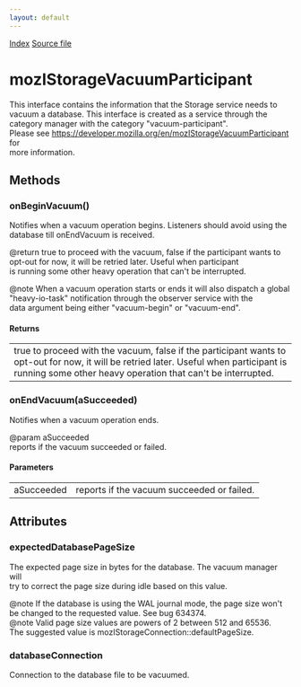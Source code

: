 ```yaml
---
layout: default
---
```

<div id='links'><a href="../index.html">Index</a>
<a href="http://dxr.mozilla.org/mozilla-central/source/storage/public/mozIStorageVacuumParticipant.idl">Source file</a>
</div>

# mozIStorageVacuumParticipant #
  
This interface contains the information that the Storage service needs to  
vacuum a database.  This interface is created as a service through the  
category manager with the category "vacuum-participant".  
Please see https://developer.mozilla.org/en/mozIStorageVacuumParticipant for  
more information.  
  

## Methods ##

### onBeginVacuum() ###
  
Notifies when a vacuum operation begins.  Listeners should avoid using the  
database till onEndVacuum is received.  
  
@return true to proceed with the vacuum, false if the participant wants to  
        opt-out for now, it will be retried later.  Useful when participant  
        is running some other heavy operation that can't be interrupted.  
  
@note When a vacuum operation starts or ends it will also dispatch a global  
      "heavy-io-task" notification through the observer service with the  
      data argument being either "vacuum-begin" or "vacuum-end".  
  

#### Returns ####

<table>

<tr>
<td>true to proceed with the vacuum, false if the participant wants to  
        opt-out for now, it will be retried later.  Useful when participant  
        is running some other heavy operation that can't be interrupted.  
</td>
</tr>

</table>

### onEndVacuum(aSucceeded) ###
  
Notifies when a vacuum operation ends.  
  
@param aSucceeded  
       reports if the vacuum succeeded or failed.  
  

#### Parameters ####

<table>

<tr>
<td>aSucceeded</td>
<td>       reports if the vacuum succeeded or failed.  
</td>
</tr>

</table>

## Attributes ##

### expectedDatabasePageSize ###
  
The expected page size in bytes for the database.  The vacuum manager will  
try to correct the page size during idle based on this value.  
  
@note If the database is using the WAL journal mode, the page size won't  
       be changed to the requested value.  See bug 634374.  
@note Valid page size values are powers of 2 between 512 and 65536.  
      The suggested value is mozIStorageConnection::defaultPageSize.  
  

### databaseConnection ###
  
Connection to the database file to be vacuumed.  
  
